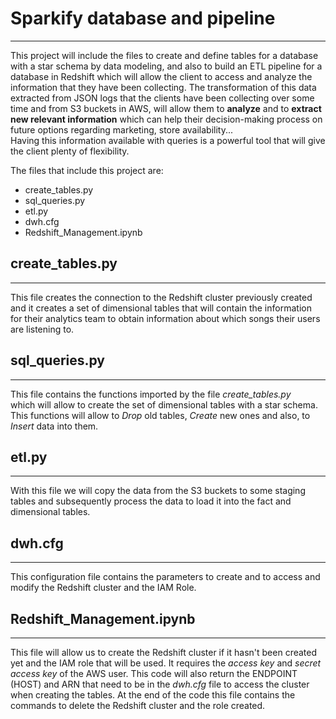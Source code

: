 # Sparkify database and pipeline
***
This project will include the files to create and define tables for a database with a star schema by data modeling, and also to build an ETL pipeline for a database in Redshift which will allow the client to access and analyze the information that they have been collecting. The transformation of this data extracted from JSON logs that the clients have been collecting over some time and from S3 buckets in AWS, will allow them to **analyze** and to **extract new relevant information** which can help their decision-making process on future options regarding marketing, store availability...  
Having this information available with queries is a powerful tool that will give the client plenty of flexibility.

The files that include this project are:

* create_tables.py
* sql_queries.py
* etl.py
* dwh.cfg
* Redshift_Management.ipynb

## create_tables.py
***
This file creates the connection to the Redshift cluster previously created and it creates a set of dimensional tables that will contain the information for their analytics team to obtain information about which songs their users are listening to. 

## sql_queries.py
***
This file contains the functions imported by the file <em>create_tables.py</em>  
which will allow to create the set of dimensional tables with a star schema.
This functions will allow to <em>Drop</em> old tables, <em>Create</em> new ones and also, to <em>Insert</em> data into them.  

## etl.py
***
With this file we will copy the data from the S3 buckets to some staging tables and subsequently process the data to load it into the fact and dimensional tables.   

## dwh.cfg
***
This configuration file contains the parameters to create and to access and modify the Redshift cluster and the IAM Role.

## Redshift_Management.ipynb
***
This file will allow us to create the Redshift cluster if it hasn't been created yet and the IAM role that will be used. It requires the _access key_ and _secret access key_ of the AWS user.
This code will also return the ENDPOINT (HOST) and ARN that need to be in the _dwh.cfg_ file to access the cluster when creating the tables. 
At the end of the code this file contains the commands to delete the Redshift cluster and the role created.

